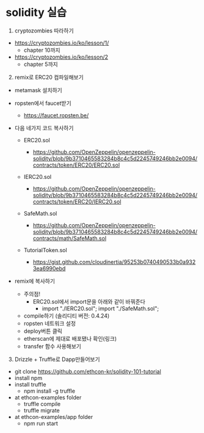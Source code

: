 # solidity 실습



1. cryptozombies 따라하기

- https://cryptozombies.io/ko/lesson/1/
  - chapter 10까지
- https://cryptozombies.io/ko/lesson/2
  - chapter 5까지

2. remix로 ERC20 컴파일해보기

- metamask 설치하기

- ropsten에서 faucet받기

  - https://faucet.ropsten.be/

- 다음 네가지 코드 복사하기

  - ERC20.sol
    - https://github.com/OpenZeppelin/openzeppelin-solidity/blob/9b3710465583284b8c4c5d2245749246bb2e0094/contracts/token/ERC20/ERC20.sol	

  - IERC20.sol
    - https://github.com/OpenZeppelin/openzeppelin-solidity/blob/9b3710465583284b8c4c5d2245749246bb2e0094/contracts/token/ERC20/IERC20.sol
  - SafeMath.sol
    - https://github.com/OpenZeppelin/openzeppelin-solidity/blob/9b3710465583284b8c4c5d2245749246bb2e0094/contracts/math/SafeMath.sol
  - TutorialToken.sol
    - https://gist.github.com/cloudinertia/95253b0740490533b0a9323ea6990ebd

- remix에 복사하기

  - 주의점!
    - ERC20.sol에서 import문을 아래와 같이 바꿔준다
      - import "./IERC20.sol";
        import "./SafeMath.sol";
  - compile하기 (솔리디티 버전: 0.4.24)	
  - ropsten 네트워크 설정
  - deploy버튼 클릭
  - etherscan에 제대로 배포됐나 확인(링크)
  - transfer 함수 사용해보기

  

3. Drizzle + Truffle로 Dapp만들어보기

- git clone https://github.com/ethcon-kr/solidity-101-tutorial 
- install npm
- install truffle
  - npm install -g truffle
- at ethcon-examples folder
  - truffle compile
  - truffle migrate
- at ethcon-examples/app folder
  - npm run start

